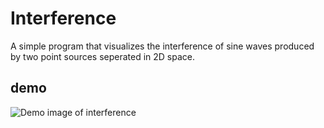 # Interference

A simple program that visualizes the interference of sine waves produced by two point sources seperated in 2D space.

## demo

![Demo image of interference](./test_images/demo.png)